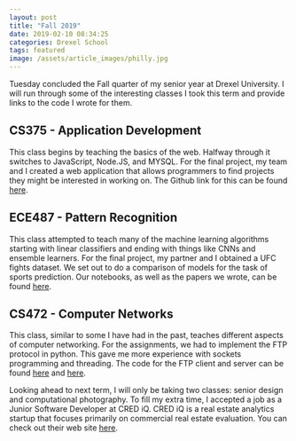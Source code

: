 ```yaml
---
layout: post
title: "Fall 2019"
date: 2019-02-10 08:34:25
categories: Drexel School
tags: featured
image: /assets/article_images/philly.jpg
---
```


Tuesday concluded the Fall quarter of my senior year at Drexel University. I will run through some of the interesting classes I took this term and provide links to the code I wrote for them.

## CS375 - Application Development

This class begins by teaching the basics of the web. Halfway through it switches to JavaScript, Node.JS, and MYSQL. For the final project, my team and I created a web application that allows programmers to find projects they might be interested in working on. The Github link for this can be found [here](https://github.com/owen-brooks/project-connect).

## ECE487 - Pattern Recognition

This class attempted to teach many of the machine learning algorithms starting with linear classifiers and ending with things like CNNs and ensemble learners. For the final project, my partner and I obtained a UFC fights dataset. We set out to do a comparison of models for the task of sports prediction. Our notebooks, as well as the papers we wrote, can be found [here](https://github.com/owen-brooks/ufc-fight-predictor).

## CS472 - Computer Networks

This class, similar to some I have had in the past, teaches different aspects of computer networking. For the assignments, we had to implement the FTP protocol in python. This gave me more experience with sockets programming and threading. The code for the FTP client and server can be found [here](https://github.com/owen-brooks/ftp-server) and [here](https://github.com/owen-brooks/ftp-client).

Looking ahead to next term, I will only be taking two classes: senior design and computational photography. To fill my extra time, I accepted a job as a Junior Software Developer at CRED iQ. CRED iQ is a real estate analytics startup that focuses primarily on commercial real estate evaluation. You can check out their web site [here](https://www.cred-iq.com/).
